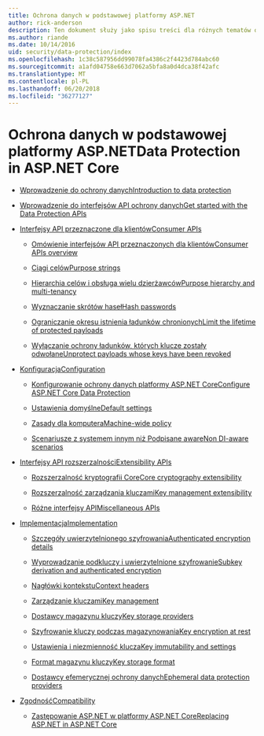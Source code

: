 ```yaml
---
title: Ochrona danych w podstawowej platformy ASP.NET
author: rick-anderson
description: Ten dokument służy jako spisu treści dla różnych tematów ochrony danych platformy ASP.NET Core.
ms.author: riande
ms.date: 10/14/2016
uid: security/data-protection/index
ms.openlocfilehash: 1c38c587956dd99078fa4386c2f4423d784abc60
ms.sourcegitcommit: a1afd04758e663d7062a5bfa8a0d4dca38f42afc
ms.translationtype: MT
ms.contentlocale: pl-PL
ms.lasthandoff: 06/20/2018
ms.locfileid: "36277127"
---
```

# <a name="data-protection-in-aspnet-core"></a><span data-ttu-id="84155-103">Ochrona danych w podstawowej platformy ASP.NET</span><span class="sxs-lookup"><span data-stu-id="84155-103">Data Protection in ASP.NET Core</span></span>

* [<span data-ttu-id="84155-104">Wprowadzenie do ochrony danych</span><span class="sxs-lookup"><span data-stu-id="84155-104">Introduction to data protection</span></span>](xref:security/data-protection/introduction)

* [<span data-ttu-id="84155-105">Wprowadzenie do interfejsów API ochrony danych</span><span class="sxs-lookup"><span data-stu-id="84155-105">Get started with the Data Protection APIs</span></span>](xref:security/data-protection/using-data-protection)

* [<span data-ttu-id="84155-106">Interfejsy API przeznaczone dla klientów</span><span class="sxs-lookup"><span data-stu-id="84155-106">Consumer APIs</span></span>](xref:security/data-protection/consumer-apis/index)

  * [<span data-ttu-id="84155-107">Omówienie interfejsów API przeznaczonych dla klientów</span><span class="sxs-lookup"><span data-stu-id="84155-107">Consumer APIs overview</span></span>](xref:security/data-protection/consumer-apis/overview)

  * [<span data-ttu-id="84155-108">Ciągi celów</span><span class="sxs-lookup"><span data-stu-id="84155-108">Purpose strings</span></span>](xref:security/data-protection/consumer-apis/purpose-strings)

  * [<span data-ttu-id="84155-109">Hierarchia celów i obsługa wielu dzierżawców</span><span class="sxs-lookup"><span data-stu-id="84155-109">Purpose hierarchy and multi-tenancy</span></span>](xref:security/data-protection/consumer-apis/purpose-strings-multitenancy)

  * [<span data-ttu-id="84155-110">Wyznaczanie skrótów haseł</span><span class="sxs-lookup"><span data-stu-id="84155-110">Hash passwords</span></span>](xref:security/data-protection/consumer-apis/password-hashing)

  * [<span data-ttu-id="84155-111">Ograniczanie okresu istnienia ładunków chronionych</span><span class="sxs-lookup"><span data-stu-id="84155-111">Limit the lifetime of protected payloads</span></span>](xref:security/data-protection/consumer-apis/limited-lifetime-payloads)

  * [<span data-ttu-id="84155-112">Wyłączanie ochrony ładunków, których klucze zostały odwołane</span><span class="sxs-lookup"><span data-stu-id="84155-112">Unprotect payloads whose keys have been revoked</span></span>](xref:security/data-protection/consumer-apis/dangerous-unprotect)

* [<span data-ttu-id="84155-113">Konfiguracja</span><span class="sxs-lookup"><span data-stu-id="84155-113">Configuration</span></span>](xref:security/data-protection/configuration/index)

  * [<span data-ttu-id="84155-114">Konfigurowanie ochrony danych platformy ASP.NET Core</span><span class="sxs-lookup"><span data-stu-id="84155-114">Configure ASP.NET Core Data Protection</span></span>](xref:security/data-protection/configuration/overview)

  * [<span data-ttu-id="84155-115">Ustawienia domyślne</span><span class="sxs-lookup"><span data-stu-id="84155-115">Default settings</span></span>](xref:security/data-protection/configuration/default-settings)

  * [<span data-ttu-id="84155-116">Zasady dla komputera</span><span class="sxs-lookup"><span data-stu-id="84155-116">Machine-wide policy</span></span>](xref:security/data-protection/configuration/machine-wide-policy)

  * [<span data-ttu-id="84155-117">Scenariusze z systemem innym niż Podpisane aware</span><span class="sxs-lookup"><span data-stu-id="84155-117">Non DI-aware scenarios</span></span>](xref:security/data-protection/configuration/non-di-scenarios)

* [<span data-ttu-id="84155-118">Interfejsy API rozszerzalności</span><span class="sxs-lookup"><span data-stu-id="84155-118">Extensibility APIs</span></span>](xref:security/data-protection/extensibility/index)

  * [<span data-ttu-id="84155-119">Rozszerzalność kryptografii Core</span><span class="sxs-lookup"><span data-stu-id="84155-119">Core cryptography extensibility</span></span>](xref:security/data-protection/extensibility/core-crypto)

  * [<span data-ttu-id="84155-120">Rozszerzalność zarządzania kluczami</span><span class="sxs-lookup"><span data-stu-id="84155-120">Key management extensibility</span></span>](xref:security/data-protection/extensibility/key-management)

  * [<span data-ttu-id="84155-121">Różne interfejsy API</span><span class="sxs-lookup"><span data-stu-id="84155-121">Miscellaneous APIs</span></span>](xref:security/data-protection/extensibility/misc-apis)

* [<span data-ttu-id="84155-122">Implementacja</span><span class="sxs-lookup"><span data-stu-id="84155-122">Implementation</span></span>](xref:security/data-protection/implementation/index)

  * [<span data-ttu-id="84155-123">Szczegóły uwierzytelnionego szyfrowania</span><span class="sxs-lookup"><span data-stu-id="84155-123">Authenticated encryption details</span></span>](xref:security/data-protection/implementation/authenticated-encryption-details)

  * [<span data-ttu-id="84155-124">Wyprowadzanie podkluczy i uwierzytelnione szyfrowanie</span><span class="sxs-lookup"><span data-stu-id="84155-124">Subkey derivation and authenticated encryption</span></span>](xref:security/data-protection/implementation/subkeyderivation)

  * [<span data-ttu-id="84155-125">Nagłówki kontekstu</span><span class="sxs-lookup"><span data-stu-id="84155-125">Context headers</span></span>](xref:security/data-protection/implementation/context-headers)

  * [<span data-ttu-id="84155-126">Zarządzanie kluczami</span><span class="sxs-lookup"><span data-stu-id="84155-126">Key management</span></span>](xref:security/data-protection/implementation/key-management)

  * [<span data-ttu-id="84155-127">Dostawcy magazynu kluczy</span><span class="sxs-lookup"><span data-stu-id="84155-127">Key storage providers</span></span>](xref:security/data-protection/implementation/key-storage-providers)

  * [<span data-ttu-id="84155-128">Szyfrowanie kluczy podczas magazynowania</span><span class="sxs-lookup"><span data-stu-id="84155-128">Key encryption at rest</span></span>](xref:security/data-protection/implementation/key-encryption-at-rest)

  * [<span data-ttu-id="84155-129">Ustawienia i niezmienność klucza</span><span class="sxs-lookup"><span data-stu-id="84155-129">Key immutability and settings</span></span>](xref:security/data-protection/implementation/key-immutability)

  * [<span data-ttu-id="84155-130">Format magazynu kluczy</span><span class="sxs-lookup"><span data-stu-id="84155-130">Key storage format</span></span>](xref:security/data-protection/implementation/key-storage-format)

  * [<span data-ttu-id="84155-131">Dostawcy efemerycznej ochrony danych</span><span class="sxs-lookup"><span data-stu-id="84155-131">Ephemeral data protection providers</span></span>](xref:security/data-protection/implementation/key-storage-ephemeral)

* [<span data-ttu-id="84155-132">Zgodność</span><span class="sxs-lookup"><span data-stu-id="84155-132">Compatibility</span></span>](xref:security/data-protection/compatibility/index)

  * [<span data-ttu-id="84155-133">Zastępowanie ASP.NET <machineKey> w platformy ASP.NET Core</span><span class="sxs-lookup"><span data-stu-id="84155-133">Replacing ASP.NET <machineKey> in ASP.NET Core</span></span>](xref:security/data-protection/compatibility/replacing-machinekey)
